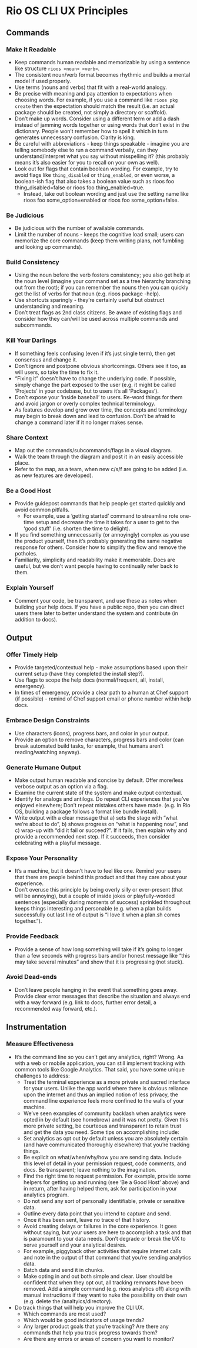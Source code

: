 # Rio OS CLI UX Principles

## Commands

### Make it Readable
- Keep commands human readable and memorizable by using a sentence like structure `rioos <noun> <verb>`.
- The consistent noun/verb format becomes rhythmic and builds a mental model if used properly.
- Use terms (nouns and verbs) that fit with a real-world analogy.
- Be precise with meaning and pay attention to expectations when choosing words. For example, if you use a command like `rioos pkg create` then the expectation should match the result (i.e. an actual package should be created, not simply a directory or scaffold).
- Don’t make up words. Consider using a different term or add a dash instead of jamming words together or using words that don’t exist in the dictionary. People won’t remember how to spell it which in turn generates unnecessary confusion. Clarity is king.
- Be careful with abbreviations - keep things speakable - imagine you are telling somebody else to run a command verbally, can they understand/interpret what you say without misspelling it? (this probably means it’s also easier for you to recall on your own as well).
- Look out for flags that contain boolean wording. For example, try to avoid flags like `thing_disabled` or `thing_enabled`, or even worse, a boolean-ish flag that also takes a boolean value such as rioos foo thing_disabled=false or rioos foo thing_enabled=true.
  - Instead, take out boolean wording and just use the setting name like rioos foo some_option=enabled or rioos foo some_option=false.

### Be Judicious
- Be judicious with the number of available commands.
- Limit the number of nouns - keeps the cognitive load small; users can memorize the core commands (keep them writing plans, not fumbling and looking up commands).

### Build Consistency
- Using the noun before the verb fosters consistency; you also get help at the noun level (imagine your command set as a tree hierarchy branching out from the root); if you can remember the nouns then you can quickly get the list of verbs for that noun (e.g. rioos package -help).
- Use shortcuts sparingly - they’re certainly useful but obstruct understanding and meaning.
- Don’t treat flags as 2nd class citizens. Be aware of existing flags and consider how they can/will be used across multiple commands and subcommands.

### Kill Your Darlings
- If something feels confusing (even if it’s just single term), then get consensus and change it.
- Don’t ignore and postpone obvious shortcomings. Others see it too, as will users, so take the time to fix it.
- “Fixing it” doesn’t have to change the underlying code. If possible, simply change the part exposed to the user (e.g. it might be called ‘Projects’ in your codebase, but to users it’s all ‘Packages’).
- Don’t expose your ‘inside baseball’ to users. Re-word things for them and avoid jargon or overly complex technical terminology.
- As features develop and grow over time, the concepts and terminology may begin to break down and lead to confusion. Don’t be afraid to change a command later if it no longer makes sense.

### Share Context
- Map out the commands/subcommands/flags in a visual diagram.
- Walk the team through the diagram and post it in an easily accessible place.
- Refer to the map, as a team, when new c/s/f are going to be added (i.e. as new features are developed).

### Be a Good Host
- Provide guidepost commands that help people get started quickly and avoid common pitfalls.
  - For example, use a ‘getting started’ command to streamline rote one-time setup and decrease the time it takes for a user to get to the ‘good stuff’ (i.e. shorten the time to delight).
- If you find something unnecessarily (or annoyingly) complex as you use the product yourself, then it’s probably generating the same negative response for others. Consider how to simplify the flow and remove the potholes.
- Familiarity, simplicity and readability make it memorable. Docs are useful, but we don’t want people having to continually refer back to them.

### Explain Yourself
- Comment your code, be transparent, and use these as notes when building your help docs. If you have a public repo, then you can direct users there later to better understand the system and contribute (in addition to docs).

## Output

### Offer Timely Help
- Provide targeted/contextual help - make assumptions based upon their current setup (have they completed the install step?).
- Use flags to scope the help docs (normal/frequent, all, install, emergency).
- In times of emergency, provide a clear path to a human at Chef support (if possible) - remind of Chef support email or phone number within help docs.

### Embrace Design Constraints
- Use characters (icons), progress bars, and color in your output.
- Provide an option to remove characters, progress bars and color (can break automated build tasks, for example, that humans aren’t reading/watching anyway).

### Generate Humane Output
- Make output human readable and concise by default. Offer more/less verbose output as an option via a flag.
- Examine the current state of the system and make output contextual.
- Identify for analogs and antilogs. Do repeat CLI experiences that you’ve enjoyed elsewhere; Don’t repeat mistakes others have made. (e.g. In Rio OS, building a package follows a format like bundle install).
- Write output with a clear message that a) sets the stage with “what we’re about to do”, b) shows progress on “what is happening now”, and c) wrap-up with “did it fail or succeed?”. If it fails, then explain why and provide a recommended next step. If it succeeds, then consider celebrating with a playful message.

### Expose Your Personality
- It’s a machine, but it doesn’t have to feel like one. Remind your users that there are people behind this product and that they care about your experience.
- Don’t overuse this principle by being overly silly or ever-present (that will be annoying), but a couple of inside jokes or playfully-worded sentences (especially during moments of success) sprinkled throughout keeps things interesting and personable (e.g. when a plan builds successfully out last line of output is “I love it when a plan.sh comes together.”).

### Provide Feedback
- Provide a sense of how long something will take if it’s going to longer than a few seconds with progress bars and/or honest message like “this may take several minutes” and show that it is progressing (not stuck).

### Avoid Dead-ends
- Don’t leave people hanging in the event that something goes away. Provide clear error messages that describe the situation and always end with a way forward (e.g. link to docs, further error detail, a recommended way forward, etc.).

## Instrumentation

### Measure Effectiveness
- It’s the command line so you can’t get any analytics, right? Wrong. As with a web or mobile application, you can still implement tracking with common tools like Google Analytics. That said, you have some unique challenges to address:
  - Treat the terminal experience as a more private and sacred interface for your users. Unlike the app world where there is obvious reliance upon the internet and thus an implied notion of less privacy, the command line experience feels more confined to the walls of your machine.
  - We’ve seen examples of community backlash when analytics were opted in by default (see homebrew) and it was not pretty. Given this more private setting, be courteous and transparent to retain trust and get the data you need. Some tips on accomplishing include:
   - Set analytics as opt out by default unless you are absolutely certain (and have communicated thoroughly elsewhere) that you’re tracking things.
   - Be explicit on what/when/why/how you are sending data. Include this level of detail in your permission request, code comments, and docs. Be transparent; leave nothing to the imagination.
   - Find the right time to request permission. For example, provide some helpers for getting up and running (see ‘Be a Good Host’ above) and in return, after having helped them, ask for participation in your analytics program.
   - Do not send any sort of personally identifiable, private or sensitive data.
    - Outline every data point that you intend to capture and send.
    - Once it has been sent, leave no trace of that history.
   - Avoid creating delays or failures in the core experience. It goes without saying, but your users are here to accomplish a task and that is paramount to your data needs. Don’t degrade or break the UX to serve yourself and your analytical desires.
    - For example, piggyback other activities that require internet calls and note in the output of that command that you’re sending analytics data.
    - Batch data and send it in chunks.
   - Make opting in and out both simple and clear. User should be confident that when they opt out, all tracking remnants have been removed. Add a simple command (e.g. rioos analytics off) along with manual instructions if they want to nuke the possibility on their own (e.g. delete the /analtyics/directory).
- Do track things that will help you improve the CLI UX.
  - Which commands are most used?
  - Which would be good indicators of usage trends?
  - Any larger product goals that you’re tracking? Are there any commands that help you track progress towards them?
  - Are there any errors or areas of concern you want to monitor?
